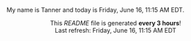 My name is Tanner and today is Friday, June 16, 11:15 AM EDT.

<p align="center">This <i>README</i> file is generated <b>every 3 hours</b>!</br>Last refresh: Friday, June 16, 11:15 AM EDT<br /></p>
